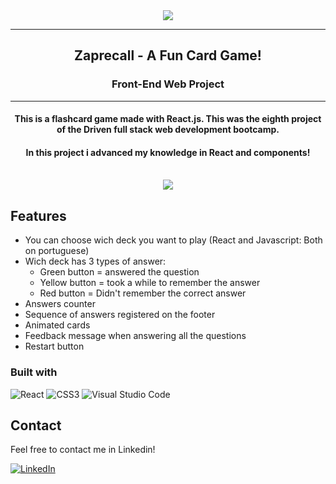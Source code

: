 <div align="center"><img src="https://i.imgur.com/tEeBaMK.png"></img></div>
<hr>
<h2 align=center>Zaprecall - A Fun Card Game!</h2>
<h3 align=center>Front-End Web Project</h3>
<hr>
<h4 align=center>This is a flashcard game made with React.js. This was the eighth project of the Driven full stack web development bootcamp.</h4>
<h4 align=center>In this project i advanced my knowledge in React and components!</h4>
<br>
<div align=center style="display:flex; justify-content: center; gap:5%">
    <img src="https://i.imgur.com/zBl8K4e.png">
</div>

## Features

- You can choose wich deck you want to play (React and Javascript: Both on portuguese)
- Wich deck has 3 types of answer:
  - Green button = answered the question
  - Yellow button = took a while to remember the answer
  - Red button = Didn't remember the correct answer
- Answers counter
- Sequence of answers registered on the footer
- Animated cards
- Feedback message when answering all the questions
- Restart button

### Built with

![React](https://img.shields.io/badge/react-%2320232a.svg?style=for-the-badge&logo=react&logoColor=%2361DAFB)
![CSS3](https://img.shields.io/badge/CSS3-1572B6.svg?style=for-the-badge&logo=css3&logoColor=white)
![Visual Studio Code](https://img.shields.io/badge/Visual%20Studio%20Code-0078d7.svg?style=for-the-badge&logo=visual-studio-code&logoColor=white)

## Contact

Feel free to contact me in Linkedin!

[![LinkedIn][linkedin-shield]][linkedin-url]

<!-- MARKDOWN LINKS & IMAGES -->
<!-- https://www.markdownguide.org/basic-syntax/#reference-style-links -->

[linkedin-shield]: https://img.shields.io/badge/-LinkedIn-black.svg?style=for-the-badge&logo=linkedin&colorB=blue
[linkedin-url]: https://www.linkedin.com/in/ovinibarros/
